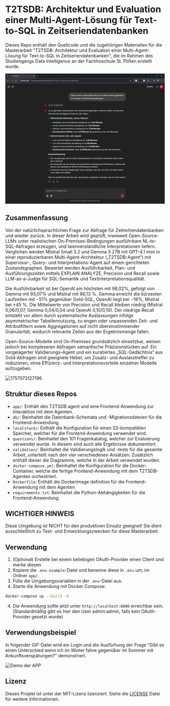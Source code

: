 # T2TSDB: Architektur und Evaluation einer Multi-Agent-Lösung für Text-to-SQL in Zeitseriendatenbanken

Dieses Repo enthält den Quellcode und die zugehörigen Materialien für die Masterarbeit "T2TSDB: Architektur und Evaluation einer Multi-Agent-Lösung für Text-to-SQL in Zeitseriendatenbanken", die im Rahmen des Studiengangs Data Intelligence an der Fachhoschule St. Pölten erstellt wurde.


![Chat Beispiel des Agents](./images/chat.png)


## Zusammenfassung

Von der natürlichsprachlichen Frage zur Abfrage für Zeitreihendatenbanken und wieder zurück. In dieser Arbeit wird geprüft, inwieweit Open-Source-LLMs unter realistischen On-Premises-Bedingungen ausführbare NL-to-SQL-Abfragen erzeugen, und laienverständliche Interpretationen liefern. Verglichen werden Mistral Small 3.2 und Gemma 3 27B mit GPT-4.1 mini in einer reproduzierbaren Multi-Agent-Architektur („T2TSDB-Agent“) mit Supervisor-, Query- und Interpretations-Agent auf einem gerichteten Zustandsgraphen. Bewertet werden Ausführbarkeit, Plan- und Ausführungszeiten mittels EXPLAIN ANALYZE, Precision und Recall sowie LLM-as-a-Judge für SQL-Semantik und Textinterpretationsqualität.

Die Ausführbarkeit ist bei OpenAI am höchsten mit 98,02%, gefolgt von Gemma mit 93,07% und Mistral mit 86,13 %. Gemma erreicht die kürzesten Laufzeiten mit −51% gegenüber Gold-SQL, OpenAI liegt bei −16%, Mistral bei +45 %. Die Mittelwerte von Precision und Recall bleiben niedrig (Mistral 0,06/0,07, Gemma 0,04/0,04 und OpenAI 0,10/0,10). Der niedrige Recall entsteht vor allem durch systematische Auslassungen infolge asymmetrischer Tabellennutzung, zu engen oder unpassenden Zeit- und Attributfiltern sowie Aggregationen auf nicht übereinstimmender Granularität, wodurch relevante Zeilen aus der Ergebnismenge fallen.

Open-Source-Modelle sind On-Premises grundsätzlich einsetzbar, weisen jedoch bei komplexeren Abfragen semantische Präzisionslücken auf. Ein vorgelagerter Validierungs-Agent und ein kuratiertes „SQL-Gedächtnis“ aus Gold-Abfragen sind geeignete Hebel, um Zusatz- und Auslasstreffer zu reduzieren, ohne Effizienz- und Interpretationsvorteile einzelner Modelle aufzugeben.

![1757073127196](image/README/1757073127196.png)


## Struktur dieses Repos

- `app/`: Enthält den T2TSDB agent und eine Frontend-Anwendung zur Interaktion mit dem Agenten.
- `db/`: Beinhaltet die Datenbank-Schemata und -Migrationsdateien für die Frontend-Anwendung.
- `localstack/`: Enthält die Konfiguration für einen S3-kompatiblen Speicher, welcher für die Frontend-Anwendung verwendet wird.
- `questions/`: Beinhaltet den 101 Fragenkatalog, welcher zur Evaluierung verwendet wurde. In diesem sind auch alle Ergebnisse dokumentiert.
- `validation/`: Beinhaltet die Validierungslogik und -tests für die gesamte Arbeit, unterteilt nach den vier verschiedenen Ansätzen. Zusätzlich enthält dieser die Diagramme, welche in der Arbeit verwendet wurden.
- `docker-compose.yml`: Beinhaltet die Konfiguration für die Docker-Container, welche die fertige Frontend-Anwendung mit dem T2TSDB-Agenten orchestriert.
- `Dockerfile`: Enthält die Dockerimage definition für die Frontend-Anwendung mit dem Agenten
- `requirements.txt`: Beinhaltet die Python-Abhängigkeiten für die Frontend-Anwendung.


## WICHTIGER HINWEIS

Diese Umgebung ist NICHT für den produktiven Einsatz geeignet! Sie dient ausschließlich zu Test- und Entwicklungszwecken für diese Masterarbeit.


## Verwendung

1. (Optional) Erstelle bei einem beliebigen OAuth-Provider einen Client und merke diesen
2. Kopiere die `.env.example`-Datei und benenne diese in `.env` um, im Ordner `app/`.
3. Fülle die Umgebungsvariablen in der `.env`-Datei aus.
4. Starte die Anwendung mit Docker Compose:

```bash
docker-compose up --build -d
```

4. Die Anwendung sollte jetzt unter `http://localhost:8000` erreichbar sein. (Standardmäßig gibt es hier den User admin:admin, falls kein OAuth-Provider gesetzt wurde)


## Verwendungsbeispiel

In folgender GIF-Datei wird ein Login und die Ausfürhung der Frage "Gibt es einen Unterschied wenn ich im Winter fahre gegenüber im Sommer mit Ankunftsverspätungen?" demonstriert.

![Demo der APP](./images/app.gif)


## Lizenz

Dieses Projekt ist unter der MIT-Lizenz lizenziert. Siehe die [LICENSE](LICENSE) Datei für weitere Informationen.
